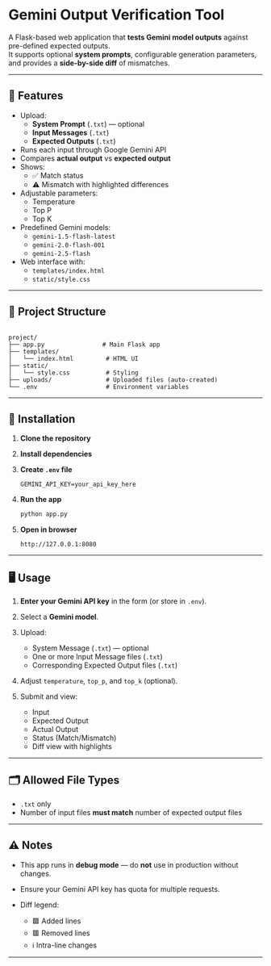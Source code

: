 # Gemini Output Verification Tool

A Flask-based web application that **tests Gemini model outputs** against pre-defined expected outputs.  
It supports optional **system prompts**, configurable generation parameters, and provides a **side-by-side diff** of mismatches.

---

## 📌 Features

- Upload:
  - **System Prompt** (`.txt`) — optional
  - **Input Messages** (`.txt`)
  - **Expected Outputs** (`.txt`)
- Runs each input through Google Gemini API
- Compares **actual output** vs **expected output**
- Shows:
  - ✅ Match status
  - ⚠ Mismatch with highlighted differences
- Adjustable parameters:
  - Temperature
  - Top P
  - Top K
- Predefined Gemini models:
  - `gemini-1.5-flash-latest`
  - `gemini-2.0-flash-001`
  - `gemini-2.5-flash`
- Web interface with:
  - `templates/index.html`
  - `static/style.css`

---

## 📂 Project Structure

```

project/
├── app.py                # Main Flask app
├── templates/
│   └── index.html         # HTML UI
├── static/
│   └── style.css          # Styling
├── uploads/               # Uploaded files (auto-created)
└── .env                   # Environment variables

````

---

## 🔧 Installation

1. **Clone the repository**  

2. **Install dependencies**

3. **Create `.env` file**

   ```
   GEMINI_API_KEY=your_api_key_here
   ```

4. **Run the app**

   ```bash
   python app.py
   ```

5. **Open in browser**

   ```
   http://127.0.0.1:8080
   ```

---

## 🖥️ Usage

1. **Enter your Gemini API key** in the form (or store in `.env`).
2. Select a **Gemini model**.
3. Upload:

   * System Message (`.txt`) — optional
   * One or more Input Message files (`.txt`)
   * Corresponding Expected Output files (`.txt`)
4. Adjust `temperature`, `top_p`, and `top_k` (optional).
5. Submit and view:

   * Input
   * Expected Output
   * Actual Output
   * Status (Match/Mismatch)
   * Diff view with highlights

---

## 🗂 Allowed File Types

* `.txt` only
* Number of input files **must match** number of expected output files

---

## ⚠️ Notes

* This app runs in **debug mode** — do **not** use in production without changes.
* Ensure your Gemini API key has quota for multiple requests.
* Diff legend:

  * 🟩 Added lines
  * 🟥 Removed lines
  * ℹ Intra-line changes

---

